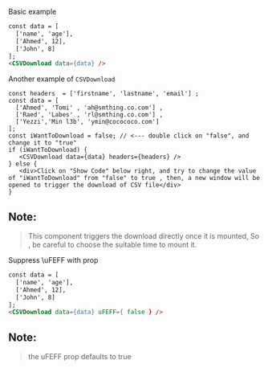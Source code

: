Basic example

```html
const data = [
  ['name', 'age'],
  ['Ahmed', 12],
  ['John', 8]
];
<CSVDownload data={data} />
```

Another example of `CSVDownload`

```example
const headers  = ['firstname', 'lastname', 'email'] ;
const data = [
  ['Ahmed', 'Tomi' , 'ah@smthing.co.com'] ,
  ['Raed', 'Labes' , 'rl@smthing.co.com'] ,
  ['Yezzi','Min l3b', 'ymin@cocococo.com']
];
const iWantToDownload = false; // <--- double click on "false", and change it to "true"
if (iWantToDownload) {
   <CSVDownload data={data} headers={headers} />  
} else {
   <div>Click on "Show Code" below right, and try to change the value of "iWantToDownload" from "false" to true , then, a new window will be opened to trigger the download of CSV file</div>
}

```

## Note:
> This component triggers the download directly once it is mounted, So , be careful to choose the suitable time to mount it.

Suppress \uFEFF with prop

```html
const data = [
  ['name', 'age'],
  ['Ahmed', 12],
  ['John', 8]
];
<CSVDownload data={data} uFEFF={ false } />
```

## Note:
> the uFEFF prop defaults to true
